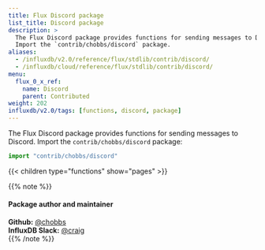 ```yaml
---
title: Flux Discord package
list_title: Discord package
description: >
  The Flux Discord package provides functions for sending messages to Discord.
  Import the `contrib/chobbs/discord` package.
aliases:
  - /influxdb/v2.0/reference/flux/stdlib/contrib/discord/
  - /influxdb/cloud/reference/flux/stdlib/contrib/discord/
menu:
  flux_0_x_ref:
    name: Discord
    parent: Contributed
weight: 202
influxdb/v2.0/tags: [functions, discord, package]
---
```


The Flux Discord package provides functions for sending messages to Discord.
Import the `contrib/chobbs/discord` package:

```js
import "contrib/chobbs/discord"
```

{{< children type="functions" show="pages" >}}

{{% note %}}
#### Package author and maintainer
**Github:** [@chobbs](https://github.com/chobbs)  
**InfluxDB Slack:** [@craig](https://influxdata.com/slack)  
{{% /note %}}
